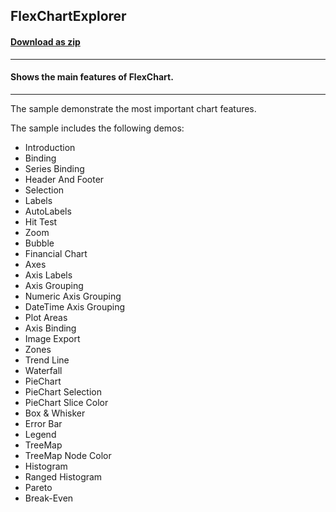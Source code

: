 ## FlexChartExplorer
#### [Download as zip](https://grapecity.github.io/DownGit/#/home?url=https://github.com/GrapeCity/ComponentOne-WPF-Samples/tree/master/NET_462/FlexChart/CS/FlexChartExplorer)
____
#### Shows the main features of FlexChart.
____
The sample demonstrate the most important chart features.

The sample includes the following demos:


* Introduction
* Binding
* Series Binding
* Header And Footer
* Selection
* Labels
* AutoLabels
* Hit Test
* Zoom
* Bubble
* Financial Chart
* Axes
* Axis Labels
* Axis Grouping
* Numeric Axis Grouping
* DateTime Axis Grouping
* Plot Areas
* Axis Binding
* Image Export
* Zones
* Trend Line
* Waterfall
* PieChart
* PieChart Selection
* PieChart Slice Color
* Box & Whisker
* Error Bar
* Legend
* TreeMap
* TreeMap Node Color
* Histogram
* Ranged Histogram
* Pareto
* Break-Even
